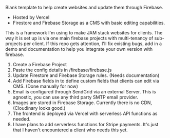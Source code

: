 Blank template to help create websites and update them through Firebase.

- Hosted by Vercel
- Firestore and Firebase Storage as a CMS with basic editing capabilities.

This is a framework I'm using to make JAM stack websites for clients. 
The way it is set up is via one main firebase projects with multi-tenancy of sub-projects per client.
If this repo gets attention, I'll fix existing bugs, add in a demo and documentation to help you integrate your own version with firebase.

1. Create a Firebase Project
2. Paste the config details in /firebase/firebase.js
3. Update Firestore and Firebase Storage rules. (Needs documentation)
4. Add Firebase fields in to define custom fields that clients can edit via CMS. (Done manually for now)
5. Email is configured through SendGrid via an external Server. This is agnostic, you can use any third party SMTP email provider.
6. Images are stored in Firebase Storage. Currently there is no CDN, (Cloudinary looks good.)
7. The frontend is deployed via Vercel with serverless API functions as needed.
8. I have plans to add serverless functions for Stripe payments. It's just that I haven't encountered a client who needs this yet.
